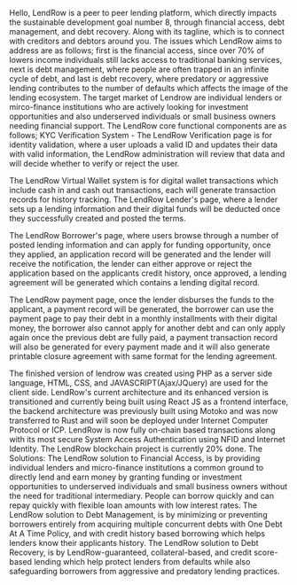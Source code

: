 Hello, LendRow is a peer to peer lending platform, which directly impacts the sustainable development goal number 8, through financial access, debt management, and debt recovery. Along with its tagline, which is to connect with creditors and debtors around you.
The issues which LendRow aims to address are as follows;
first is the financial access, since over 70% of lowers income individuals still lacks access to traditional banking services,
next is debt management, where people are often trapped in an infinite cycle of debt,
and last is debt recovery, where predatory or aggressive lending contributes to the number of defaults which affects the image of the lending ecosystem.
The target market of Lendrow are individual lenders or mirco-finance institutions who are actively looking for investment opportunities and also underserved individuals or small business owners needing financial support.
The LendRow core functional components are as follows;
KYC Verification System - The LendRow Verification page is for identity validation, where a user uploads a valid ID and updates their data with valid information, the LendRow administration will review that data and will decide whether to verify or reject the user.

The LendRow Virtual Wallet system is for digital wallet transactions which include cash in and cash out transactions, each will generate transaction records for history tracking. The LendRow Lender's page, where a lender sets up a lending information and their digital funds will be deducted once they successfully created and posted the terms.

The LendRow Borrower's page, where users browse through a number of posted lending information and can apply for funding opportunity, once they applied, an application  record will be generated and the lender will receive the notification, the lender can either approve or reject the application based on the applicants credit history, once approved, a lending agreement will be generated which contains a lending digital record.

The LendRow payment page, once the lender disburses the funds to the applicant, a payment record will be generated, the borrower can use the payment page to pay their debt in a monthly installments with their digital money, the borrower also cannot apply for another debt and can only apply again once the previous debt are fully paid, a payment transaction record will also be generated for every payment made and it will also generate printable closure agreement with same format for the lending agreement.

The finished version of lendrow was created using PHP as a server side language, HTML, CSS, and JAVASCRIPT(Ajax/JQuery) are used for the client side. LendRow's current architecture and its enhanced version is transitioned and currently being built using React JS as a frontend interface, the backend architecture was previously built using Motoko and was now transferred to Rust and will soon be deployed under Internet Computer Protocol or ICP. LendRow is now fully on-chain based transactions along with its most secure System Access Authentication using NFID and Internet Identity. The LendRow blockchain project is currently 20% done.
The Solutions:
The LendRow solution to Financial Access, is by providing individual lenders and micro-finance institutions a common ground to directly lend and earn money by granting funding or investment opportunities to underserved individuals and small business owners without the need for traditional intermediary. People can borrow quickly and can repay quickly with flexible loan amounts with low interest rates.
The LendRow solution to Debt Management, is by minimizing or preventing borrowers entirely from acquiring multiple concurrent debts with One Debt At A Time Policy, and with credit history based borrowing which helps lenders know their applicants history.
The LendRow solution to Debt Recovery, is by LendRow-guaranteed, collateral-based, and credit score-based lending which help protect lenders from defaults while also safeguarding borrowers from aggressive and predatory lending practices.
